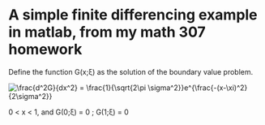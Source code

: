 # A simple finite differencing example in matlab, from my math 307 homework

Define the function G(x;ξ) as the solution of the boundary value problem.

<img src="https://latex.codecogs.com/gif.latex?\frac{d^2G}{dx^2}&space;=&space;\frac{1}{\sqrt{2\pi&space;\sigma^2}}e^{\frac{-(x-\xi)^2}{2\sigma^2}}" title="\frac{d^2G}{dx^2} = \frac{1}{\sqrt{2\pi \sigma^2}}e^{\frac{-(x-\xi)^2}{2\sigma^2}}" />

0 < x < 1, and G(0;ξ) = 0 ; G(1;ξ) = 0
